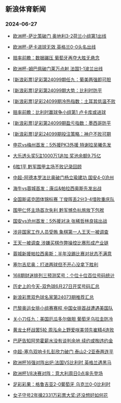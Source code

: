 ## 新浪体育新闻 
### 2024-06-27

+ [欧洲杯-萨比策破门 奥地利3-2荷兰小组第1出线](https://sports.sina.com.cn/g/pl/2024-06-26/doc-inazzfps0916659.shtml)

+ [欧洲杯-萨卡进球无效 英格兰0-0头名出线](https://sports.sina.com.cn/g/pl/2024-06-26/doc-inazzfpt6408657.shtml)

+ [赔率前瞻：数据碾压 葡萄牙再夺大胜无悬念](https://sports.sina.com.cn/l/2024-06-26/doc-inazzfps0919839.shtml)

+ [欧洲杯-姆巴佩破门莱万点射 法国1-1波兰出线](https://sports.sina.com.cn/g/laliga/2024-06-26/doc-inazzfpt6410301.shtml)

+ [[新浪彩票]足彩第24099期任九：葡美两强即可胆](https://sports.sina.com.cn/l/2024-06-26/doc-inazzfps0933233.shtml)

+ [[新浪彩票]足彩第24099期大势：比利时防平](https://sports.sina.com.cn/l/2024-06-26/doc-inazzfps0932586.shtml)

+ [[新浪彩票]足彩24099期冷热指数：土耳其低温不败](https://sports.sina.com.cn/l/2024-06-26/doc-inazzfpt6432414.shtml)

+ [赔率前瞻：比利时赢球争小组第1 卢卡库或进球](https://sports.sina.com.cn/l/2024-06-26/doc-inazzfpt6417391.shtml)

+ [[新浪彩票]足彩第24099期盈亏指数：墨西哥防平](https://sports.sina.com.cn/l/2024-06-26/doc-inazzfps0934748.shtml)

+ [[新浪彩票]足彩24099期投注策略：神户不败可期](https://sports.sina.com.cn/l/2024-06-26/doc-inazzfps0933927.shtml)

+ [申花vs梅州首发：5外援PK3外援 特谢拉吴曦先发](https://sports.sina.com.cn/china/j/2024-06-26/doc-incaahzf6102967.shtml)

+ [大乐透头奖5注1000万1追加 奖池余额9.75亿](https://sports.sina.com.cn/l/2024-06-26/doc-incaatqz5911610.shtml)

+ [6胜1平 黔军围甲主场不败记录回顾](https://sports.sina.com.cn/go/2024-06-26/doc-inazzscp6257543.shtml)

+ [中超-阿德本罗法比奥破门杨立瑜建功 国安4-0沧州](https://sports.sina.com.cn/china/j/2024-06-26/doc-incaapia0540795.shtml)

+ [海牛vs蓉城首发：康瓜&帕拉西奥斯先发出战](https://sports.sina.com.cn/china/j/2024-06-26/doc-incaahze0609645.shtml)

+ [全国斯诺克团体锦标赛 丁俊晖丢2分3-4惜败重庆队](https://sports.sina.com.cn/others/snooker/2024-06-26/doc-incaahzf6106244.shtml)

+ [围甲仁怀主场首次失利 黔军憾负杭旅放下包袱](https://sports.sina.com.cn/go/2024-06-26/doc-inazzscn0760257.shtml)

+ [国安vs沧州首发：5外援对决 张稀哲林良铭出战](https://sports.sina.com.cn/china/j/2024-06-26/doc-incaahze0618726.shtml)

+ [涉非国家工作人员受贿 象棋第一人王天一被调查](https://sports.sina.com.cn/go/2024-06-26/doc-incaatqz5912274.shtml)

+ [王天一被调查 涉嫌买棋作弊操控比赛形成产业链](https://sports.sina.com.cn/go/2024-06-26/doc-incaatqy0416680.shtml)

+ [蓉城新援帕拉西奥斯：半年没踢比赛对状态不满意](https://sports.sina.com.cn/china/j/2024-06-26/doc-incaatqz5909328.shtml)

+ [塞尔吉尼奥：打进两球但不开心没拿下胜利](https://sports.sina.com.cn/china/j/2024-06-26/doc-incaatqy0413018.shtml)

+ [168期财迷排列三预测奖号：个位十位百位号码统计](https://sports.sina.com.cn/l/2024-06-26/doc-incaaath0624033.shtml)

+ [历史上的今天-双色球6月27日开奖号码汇总](https://sports.sina.com.cn/l/2024-06-26/doc-inazzwmk0741865.shtml)

+ [新浪彩票双色球名家第24073期推荐汇总](https://sports.sina.com.cn/l/2024-06-26/doc-inazzwmm6245240.shtml)

+ [巴黎奥运女排小组赛赛程 中国女排首战遭遇美国队](https://sports.sina.com.cn/others/volleyball/2024-06-26/doc-incaapia0498534.shtml)

+ [关小刀任九：美国厄瓜多尔做胆 葡萄牙乌拉圭防冷](https://sports.sina.com.cn/l/2024-06-26/doc-incaaath0690572.shtml)

+ [黄龙士杯战罢5轮 周泓余上野爱咲美领先崔精4连败](https://sports.sina.com.cn/go/2024-06-26/doc-inazzscn0764948.shtml)

+ [巴萨告知阿劳霍薪水没有谈判余地 续约或掏违约金](https://sports.sina.com.cn/g/laliga/2024-06-26/doc-incaaati6162931.shtml)

+ [中超-塞鸟双响卡扎彭欣力破门 泰山2-2亚泰两连平](https://sports.sina.com.cn/china/j/2024-06-26/doc-incaatqy0410756.shtml)

+ [欧洲杯16强对阵出炉:法国VS比利时 英格兰遇黑马](https://sports.sina.com.cn/g/pl/2024-06-27/doc-incacquq0023593.shtml)

+ [欧洲杯1/8决赛对阵：意大利周日0点率先登场](https://sports.sina.com.cn/l/2024-06-27/doc-incacqur5531236.shtml)

+ [足彩彩果：格鲁吉亚2-0葡萄牙 乌克兰0-0比利时](https://sports.sina.com.cn/l/2024-06-27/doc-incacqur5527201.shtml)

+ [女子守号2年擒2331万彩票大奖:还没想好如何花](https://sports.sina.com.cn/l/2024-06-27/doc-incacquq0038754.shtml)

